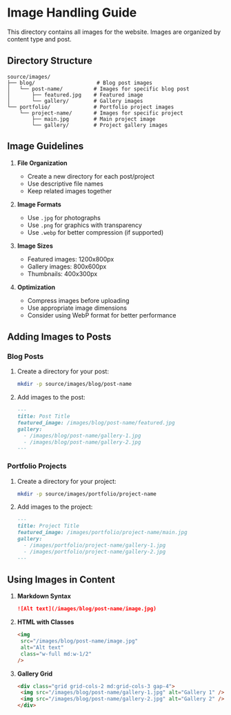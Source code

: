 # Image Handling Guide

This directory contains all images for the website. Images are organized by content type and post.

## Directory Structure

```
source/images/
├── blog/                    # Blog post images
│   └── post-name/          # Images for specific blog post
│       ├── featured.jpg    # Featured image
│       └── gallery/        # Gallery images
└── portfolio/              # Portfolio project images
    └── project-name/       # Images for specific project
        ├── main.jpg        # Main project image
        └── gallery/        # Project gallery images
```

## Image Guidelines

1. **File Organization**

   - Create a new directory for each post/project
   - Use descriptive file names
   - Keep related images together

2. **Image Formats**

   - Use `.jpg` for photographs
   - Use `.png` for graphics with transparency
   - Use `.webp` for better compression (if supported)

3. **Image Sizes**

   - Featured images: 1200x800px
   - Gallery images: 800x600px
   - Thumbnails: 400x300px

4. **Optimization**
   - Compress images before uploading
   - Use appropriate image dimensions
   - Consider using WebP format for better performance

## Adding Images to Posts

### Blog Posts

1. Create a directory for your post:

   ```bash
   mkdir -p source/images/blog/post-name
   ```

2. Add images to the post:
   ```markdown
   ---
   title: Post Title
   featured_image: /images/blog/post-name/featured.jpg
   gallery:
     - /images/blog/post-name/gallery-1.jpg
     - /images/blog/post-name/gallery-2.jpg
   ---
   ```

### Portfolio Projects

1. Create a directory for your project:

   ```bash
   mkdir -p source/images/portfolio/project-name
   ```

2. Add images to the project:
   ```markdown
   ---
   title: Project Title
   featured_image: /images/portfolio/project-name/main.jpg
   gallery:
     - /images/portfolio/project-name/gallery-1.jpg
     - /images/portfolio/project-name/gallery-2.jpg
   ---
   ```

## Using Images in Content

1. **Markdown Syntax**

   ```markdown
   ![Alt text](/images/blog/post-name/image.jpg)
   ```

2. **HTML with Classes**

   ```html
   <img
   	src="/images/blog/post-name/image.jpg"
   	alt="Alt text"
   	class="w-full md:w-1/2"
   />
   ```

3. **Gallery Grid**
   ```html
   <div class="grid grid-cols-2 md:grid-cols-3 gap-4">
   	<img src="/images/blog/post-name/gallery-1.jpg" alt="Gallery 1" />
   	<img src="/images/blog/post-name/gallery-2.jpg" alt="Gallery 2" />
   </div>
   ```
